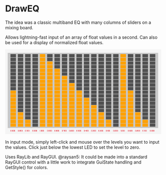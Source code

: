 # DrawEQ
The idea was a classic multiband EQ with many columns of sliders on a mixing board.

Allows lightning-fast input of an array of float values in a second.  Can also be used for a display of normalized float values.

![ScreenShot](images/EQ.png)

In input mode, simply left-click and mouse over the levels you want to input the values.
Click just below the lowest LED to set the level to zero.

Uses RayLib and RayGUI.  @raysan5: It could be made into a standard RayGUI control with a little work to integrate GuiState handling and GetStyle() for colors.
